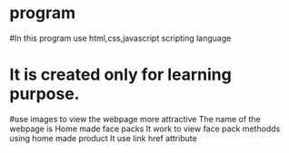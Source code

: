 # program
#In this program use html,css,javascript scripting language
# It is created only for learning purpose.
#use images to view the webpage more attractive
The name of the webpage is Home made face packs
It work to view face pack methodds using home made product
It use link href attribute
